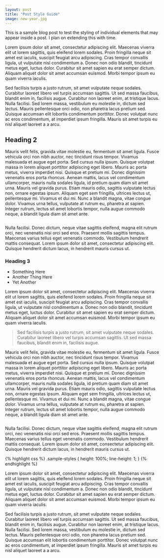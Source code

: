 ```yaml
---
layout: post
title: "Post Style Guide"
image: new-year.jpg
---
```


This is a sample blog post to test the styling of individual elements that may appear inside a post. I plan on extending this with time.

Lorem ipsum dolor sit amet, consectetur adipiscing elit. Maecenas viverra elit ut lorem sagittis, quis eleifend lorem sodales. Proin fringilla neque sit amet est iaculis, suscipit feugiat arcu adipiscing. Cras tempor convallis ligula, ut vulputate nisl condimentum a. Donec non odio blandit, tincidunt metus eget, luctus dolor. Curabitur sit amet sapien eu erat semper dictum. Aliquam aliquet dolor sit amet accumsan euismod. Morbi tempor ipsum eu quam viverra iaculis.

Sed facilisis turpis a justo rutrum, sit amet vulputate neque sodales. Curabitur laoreet libero vel turpis accumsan sagittis. Ut sed massa faucibus, blandit enim in, facilisis augue. Curabitur non laoreet enim, at tristique lacus. Nulla facilisi. Sed lorem massa, vestibulum eu molestie in, dictum sed lectus. Mauris pellentesque orci odio, non pharetra lacus pretium sed. Quisque accumsan elit lobortis condimentum porttitor. Donec volutpat nunc ac eros condimentum, at imperdiet ipsum fringilla. Mauris sit amet turpis eu nisl aliquet laoreet a a arcu.

## Heading 2
Mauris velit felis, gravida vitae molestie eu, fermentum sit amet ligula. Fusce vehicula orci non nibh auctor, nec tincidunt risus tempor. Vivamus malesuada et augue eget porta. Sed cursus nulla ipsum. Quisque volutpat massa in lorem aliquet porttitor adipiscing eget libero. Mauris ac porta metus, viverra imperdiet nisi. Quisque et pretium mi. Donec dignissim venenatis eros porta rhoncus. Aenean mattis, lacus vel condimentum ullamcorper, mauris nulla sodales ligula, id pretium quam diam sit amet urna. Mauris vel gravida purus. Etiam mauris odio, sagittis vulputate lectus non, ornare egestas ipsum. Aliquam eget sem fringilla, ultrices lectus ut, pellentesque mi. Vivamus et dui mi. Nunc a blandit magna, vitae congue dolor. Vivamus urna tellus, vulputate at rutrum eu, pharetra at sapien. Integer rutrum, lectus sit amet lobortis tempor, nulla augue commodo neque, a blandit ligula diam sit amet ante.

<figure>
    <img class="b-lazy"
    data-src="/images/articles-small.jpg"
    alt="" />
</figure>

Nulla facilisi. Donec dictum, neque vitae sagittis eleifend, magna elit rutrum orci, nec venenatis nisi orci sed eros. Praesent mollis sagittis tempus. Maecenas varius tellus eget venenatis commodo. Vestibulum hendrerit mattis consequat. Lorem ipsum dolor sit amet, consectetur adipiscing elit. Quisque hendrerit dictum lacus, in hendrerit mauris cursus ut.

### Heading 3
- Something Here
- Another Thing Here
- Yet Another

Lorem ipsum dolor sit amet, consectetur adipiscing elit. Maecenas viverra elit ut lorem sagittis, quis eleifend lorem sodales. Proin fringilla neque sit amet est iaculis, suscipit feugiat arcu adipiscing. Cras tempor convallis ligula, ut vulputate nisl condimentum a. Donec non odio blandit, tincidunt metus eget, luctus dolor. Curabitur sit amet sapien eu erat semper dictum. Aliquam aliquet dolor sit amet accumsan euismod. Morbi tempor ipsum eu quam viverra iaculis.

<blockquote>Sed facilisis turpis a justo rutrum, sit amet vulputate neque sodales. Curabitur laoreet libero vel turpis accumsan sagittis. Ut sed massa faucibus, blandit enim in, facilisis augue.</blockquote>

Mauris velit felis, gravida vitae molestie eu, fermentum sit amet ligula. Fusce vehicula orci non nibh auctor, nec tincidunt risus tempor. Vivamus malesuada et augue eget porta. Sed cursus nulla ipsum. Quisque volutpat massa in lorem aliquet porttitor adipiscing eget libero. Mauris ac porta metus, viverra imperdiet nisi. Quisque et pretium mi. Donec dignissim venenatis eros porta rhoncus. Aenean mattis, lacus vel condimentum ullamcorper, mauris nulla sodales ligula, id pretium quam diam sit amet urna. Mauris vel gravida purus. Etiam mauris odio, sagittis vulputate lectus non, ornare egestas ipsum. Aliquam eget sem fringilla, ultrices lectus ut, pellentesque mi. Vivamus et dui mi. Nunc a blandit magna, vitae congue dolor. Vivamus urna tellus, vulputate at rutrum eu, pharetra at sapien. Integer rutrum, lectus sit amet lobortis tempor, nulla augue commodo neque, a blandit ligula diam sit amet ante.

<figure>
    <img class="b-lazy"
    data-src="/images/articles-small.jpg"
    alt="" />
</figure>

Nulla facilisi. Donec dictum, neque vitae sagittis eleifend, magna elit rutrum orci, nec venenatis nisi orci sed eros. Praesent mollis sagittis tempus. Maecenas varius tellus eget venenatis commodo. Vestibulum hendrerit mattis consequat. Lorem ipsum dolor sit amet, consectetur adipiscing elit. Quisque hendrerit dictum lacus, in hendrerit mauris cursus ut.

{% highlight css %}
    .sample-styles {
        height: 100%;
        line-height: 1;
    }
{% endhighlight %}

Lorem ipsum dolor sit amet, consectetur adipiscing elit. Maecenas viverra elit ut lorem sagittis, quis eleifend lorem sodales. Proin fringilla neque sit amet est iaculis, suscipit feugiat arcu adipiscing. Cras tempor convallis ligula, ut vulputate nisl condimentum a. Donec non odio blandit, tincidunt metus eget, luctus dolor. Curabitur sit amet sapien eu erat semper dictum. Aliquam aliquet dolor sit amet accumsan euismod. Morbi tempor ipsum eu quam viverra iaculis.

Sed facilisis turpis a justo rutrum, sit amet vulputate neque sodales. Curabitur laoreet libero vel turpis accumsan sagittis. Ut sed massa faucibus, blandit enim in, facilisis augue. Curabitur non laoreet enim, at tristique lacus. Nulla facilisi. Sed lorem massa, vestibulum eu molestie in, dictum sed lectus. Mauris pellentesque orci odio, non pharetra lacus pretium sed. Quisque accumsan elit lobortis condimentum porttitor. Donec volutpat nunc ac eros condimentum, at imperdiet ipsum fringilla. Mauris sit amet turpis eu nisl aliquet laoreet a a arcu.


